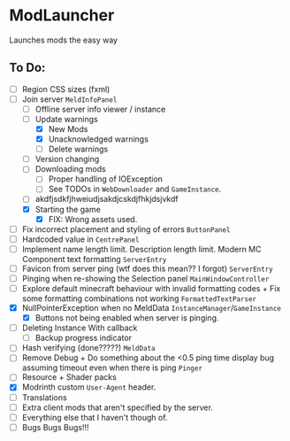 # ModLauncher
Launches mods the easy way

## To Do:
- [ ] Region CSS sizes (fxml)
- [ ] Join server `MeldInfoPanel`
  - [ ] Offline server info viewer / instance
  - [ ] Update warnings
    - [x] New Mods 
    - [x] Unacknowledged warnings
    - [ ] Delete warnings
  - [ ] Version changing
  - [ ] Downloading mods
    - [ ] Proper handling of IOException
    - [ ] See TODOs in `WebDownloader` and `GameInstance`.
  - [ ] akdfjsdkfjhweiudjsakdjcskdjfhkjdsjvkdf
  - [x] Starting the game
    - [x] FIX: Wrong assets used.
- [ ] Fix incorrect placement and styling of errors `ButtonPanel`
- [ ] Hardcoded value in `CentrePanel`
- [ ] Implement name length limit. Description length limit. Modern MC Component text formatting `ServerEntry`
- [ ] Favicon from server ping (wtf does this mean?? I forgot) `ServerEntry`
- [ ] Pinging when re-showing the Selection panel `MainWindowController`
- [ ] Explore default minecraft behaviour with invalid formatting codes + Fix some formatting combinations not working `FormattedTextParser`
- [x] NullPointerException when no MeldData `InstanceManager`/`GameInstance`
  - [x] Buttons not being enabled when server is pinging.
- [ ] Deleting Instance With callback
  - [ ] Backup progress indicator
- [ ] Hash verifying (done?????) `MeldData`
- [ ] Remove Debug + Do something about the <0.5 ping time display bug assuming timeout even when there is ping `Pinger`
- [ ] Resource + Shader packs
- [x] Modrinth custom `User-Agent` header.
- [ ] Translations
- [ ] Extra client mods that aren't specified by the server.
- [ ] Everything else that I haven't though of.
- [ ] Bugs Bugs Bugs!!!
